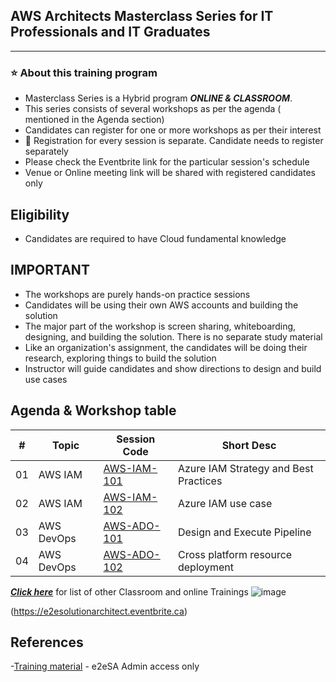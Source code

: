 
## AWS Architects Masterclass Series for IT Professionals and IT Graduates

----------------------------
### :star: About this training program

- Masterclass Series is a Hybrid program ***ONLINE & CLASSROOM***.
- This series consists of several workshops as per the agenda ( mentioned in the Agenda section)
- Candidates can register for one or more workshops as per their interest
- :bell:  Registration for every session is separate. Candidate needs to register separately
- Please check the Eventbrite link for the particular session's schedule
- Venue or Online meeting link will be shared with registered candidates only

## Eligibility
- Candidates are required to have Cloud fundamental knowledge

## IMPORTANT
- The workshops are purely hands-on practice sessions
- Candidates will be using their own AWS accounts and building the solution
- The major part of the workshop is screen sharing, whiteboarding, designing, and building the solution. There is no separate study material
- Like an organization's assignment, the candidates will be doing their research, exploring things to build the solution
- Instructor will guide candidates and show directions to design and build use cases

## Agenda & Workshop table

|# | Topic | Session Code| Short Desc|
|---|---|---|---|
|01 | AWS IAM | [AWS-IAM-101](https://github.com/e2eSolutionArchitect/academy/blob/main/masterclass/aws/series/session01.md) | Azure IAM Strategy and Best Practices |
|02 | AWS IAM | [AWS-IAM-102](https://github.com/e2eSolutionArchitect/academy/blob/main/masterclass/aws/series/session02.md) | Azure IAM use case|
|03 | AWS DevOps | [AWS-ADO-101](https://github.com/e2eSolutionArchitect/academy/blob/main/masterclass/aws/series/session03.md) | Design and Execute Pipeline|
|04 | AWS DevOps | [AWS-ADO-102](https://github.com/e2eSolutionArchitect/academy/blob/main/masterclass/aws/series/session04.md) | Cross platform resource deployment|
 

***[Click here](https://e2esolutionarchitect.eventbrite.com)*** for list of other Classroom and online Trainings 
![image](https://github.com/e2eSolutionArchitect/academy/assets/62712515/8b0d2bc9-6c74-40c3-a7fe-40daea9c8260)

(https://e2esolutionarchitect.eventbrite.ca)

## References
-[Training material](https://github.com/e2eSolutionArchitect/academy-training-contents/tree/main/masterclass/aws/series) - e2eSA Admin access only

